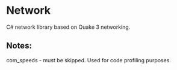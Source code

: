 # Network
C# network library based on Quake 3 networking.

## Notes:
com_speeds - must be skipped. Used for code profiling purposes.